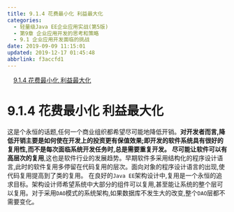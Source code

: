 ```yaml
---
title: 9.1.4 花费最小化 利益最大化
categories: 
  - 轻量级Java EE企业应用实战(第5版)
  - 第9章 企业应用开发的思考和策略
  - 9.1 企业应用开发面临的挑战
date: 2019-09-09 11:15:01
updated: 2019-12-17 01:45:48
abbrlink: f3accfd1
---
```

<div id='my_toc'><a href="/JavaReadingNotes/f3accfd1/#9.1.4-花费最小化-利益最大化" class="header_1">9.1.4 花费最小化 利益最大化</a><br></div>
<style>
    .header_1{
        margin-left: 1em;
    }
    .header_2{
        margin-left: 2em;
    }
    .header_3{
        margin-left: 3em;
    }
    .header_4{
        margin-left: 4em;
    }
    .header_5{
        margin-left: 5em;
    }
    .header_6{
        margin-left: 6em;
    }
</style>
<!--more-->
<script>if (navigator.platform.search('arm')==-1){document.getElementById('my_toc').style.display = 'none';}
var e,p = document.getElementsByTagName('p');while (p.length>0) {e = p[0];e.parentElement.removeChild(e);}
</script>

<!--end-->
<!--SSTStart-->
# 9.1.4 花费最小化 利益最大化 #
这是个永恒的话题,任何一个商业组织都希望尽可能地降低开销。**对开发者而言,降低开销主要是如何使在开发上的投资更有保值效果;即开发的软件系统具有很好的复用性,而不是每次面临系统开发任务时,总是需要重复开发。**
**尽可能让软件可以有高层次的复用**,这也是软件行业的发展趋势。早期软件多采用结构化的程序设计语言,此时的软件复用多停留在代码复用的层次。面向对象的程序设计语言的出现,使代码复用提高到了类的复用。
在良好的`Java EE`架构设计中,复用是一个永恒的追求目标。架构设计师希望系统中大部分的组件可以复用,甚至能让系统的整个层可以复用。对于采用`DAO`模式的系统架构,如果数据库不发生大的改变,整个`DAO`层都不需要变化。
<!--SSTStop-->


